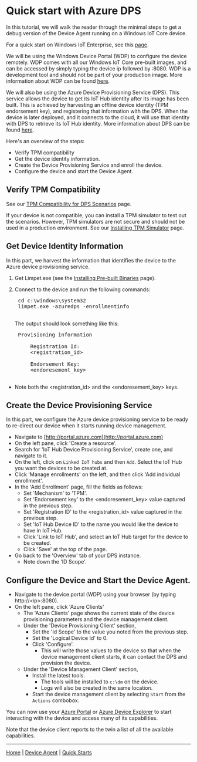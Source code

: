 # Quick start with Azure DPS

In this tutorial, we will walk the reader through the minimal steps to get a debug version of the Device Agent running on a Windows IoT Core device.

For a quick start on Windows IoT Enterprise, see this [page](quick-start-without-dps.md).

We will be using the Windows Device Portal (WDP) to configure the device remotely.
WDP comes with all our Windows IoT Core pre-built images, and can be accessed by simply typing the device ip followed by :8080.
WDP is a development tool and should not be part of your production image.
More information about WDP can be found [here](https://docs.microsoft.com/en-us/windows/uwp/debug-test-perf/device-portal).

We will also be using the Azure Device Provisioning Service (DPS). This service allows the device to get its IoT Hub identity after its image has been built.
This is achieved by harvesting an offline device identity (TPM endorsement key), and registering that information with the DPS. When the device is later deployed, and it connects to the cloud, it will use that identity with DPS to retrieve its IoT Hub identity.
More information about DPS can be found [here](https://docs.microsoft.com/en-us/azure/iot-dps/).

Here's an overview of the steps:
- Verify TPM compatibility
- Get the device identity information.
- Create the Device Provisioning Service and enroll the device.
- Configure the device and start the Device Agent.

## Verify TPM Compatibility

See our [TPM Compatibility for DPS Scenarios](tpm/tpm-dps-compatibility.md) page.

If your device is not compatible, you can install a TPM simulator to test out the scenarios.
However, TPM simulators are not secure and should not be used in a production environment. See our [Installing TPM Simulator](tpm/tpm-simulator-install.md) page.

## Get Device Identity Information

In this part, we harvest the information that identifies the device to the Azure device provisioning service.

1. Get Limpet.exe (see the [Installing Pre-built Binaries](install-pre-built-binaries.md) page).

2. Connect to the device and run the following commands:
    <pre>
    cd c:\windows\system32
    limpet.exe -azuredps -enrollmentinfo
    </pre>

    The output should look something like this:

    <pre>
    Provisioning information

        Registration Id:
        &lt;registration_id&gt;

        Endorsement Key:
        &lt;endoresement_key&gt;
    </pre>
- Note both the &lt;registration_id&gt; and the &lt;endoresement_key&gt; keys.

## Create the Device Provisioning Service

In this part, we configure the Azure device provisioning service to be ready to re-direct our device when it starts running device management.

- Navigate to [http://portal.azure.com](http://portal.azure.com)
- On the left pane, click 'Create a resource'.
- Search for 'IoT Hub Device Provisioning Service', create one, and navigate to it.
- On the left, click on `Linked IoT hubs` and then `Add`. Select the IoT Hub you want the devices to be created at.
- Click 'Manage enrollments' on the left, and then click 'Add individual enrollment'.
- In the 'Add Enrollment' page, fill the fields as follows:
    - Set 'Mechanism' to 'TPM'.
    - Set 'Endorsement key' to the &lt;endoresement_key&gt; value captured in the previous step.
    - Set 'Registration ID' to the &lt;registration_id&gt; value captured in the previous step.
    - Set 'IoT Hub Device ID' to the name you would like the device to have in IoT Hub.
    - Click 'Link to IoT Hub', and select an IoT Hub target for the device to be created.
    - Click 'Save' at the top of the page.
- Go back to the 'Overview' tab of your DPS instance.
    - Note down the 'ID Scope'.

## Configure the Device and Start the Device Agent.

- Navigate to the device portal (WDP) using your browser (by typing http://&lt;ip&gt;:8080).
- On the left pane, click 'Azure Clients'
    - The 'Azure Clients' page shows the current state of the device provisioning parameters and the device management client.
    - Under the 'Device Provisioning Client' section, 
        - Set the 'Id Scope' to the value you noted from the previous step.
        - Set the 'Logical Device Id' to 0.
        - Click 'Configure'.
            - This will write those values to the device so that when the device management client starts, it can contact the DPS and provision the device.
    - Under the 'Device Management Client' section,
        - Install the latest tools.
            - The tools will be installed to `c:\dm` on the device.
            - Logs will also be created in the same location.
        - Start the device management client by selecting `Start` from the `Actions` combobox.

You can now use your [Azure Portal](https://portal.azure.com) or [Azure Device Explorer](https://github.com/Azure/azure-iot-sdk-csharp/tree/master/tools/DeviceExplorer) to start interacting with the device and access many of its capabilities.

Note that the device client reports to the twin a list of all the available capabilities.

----

[Home](../../README.md) | [Device Agent](device-agent.md) | [Quick Starts](quick-start.md)
